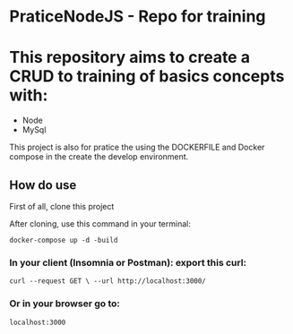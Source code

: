 # PraticeNodeJS - Repo for training

# This repository aims to create a CRUD to training of basics concepts with:

- Node
- MySql 

This project is also for pratice the using the DOCKERFILE and Docker compose in the create the develop environment. 

## How do use

First of all, clone this project

After cloning, use this command in your terminal: 

`docker-compose up -d -build`

### In your client (Insomnia or Postman): export this curl: 

`curl --request GET \
  --url http://localhost:3000/` 

### Or in your browser go to: 
`localhost:3000`